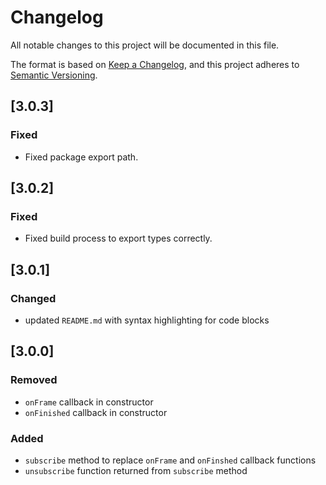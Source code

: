 # Changelog

All notable changes to this project will be documented in this file.

The format is based on [Keep a Changelog](https://keepachangelog.com/en/1.1.0/),
and this project adheres to [Semantic Versioning](https://semver.org/spec/v2.0.0.html).

## [3.0.3]

### Fixed

- Fixed package export path.

## [3.0.2]

### Fixed

- Fixed build process to export types correctly.

## [3.0.1]

### Changed

- updated `README.md` with syntax highlighting for code blocks

## [3.0.0]

### Removed

- `onFrame` callback in constructor
- `onFinished` callback in constructor

### Added

- `subscribe` method to replace `onFrame` and `onFinshed` callback functions
- `unsubscribe` function returned from `subscribe` method
